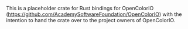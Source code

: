 This is a placeholder crate for Rust bindings for OpenColorIO (https://github.com/AcademySoftwareFoundation/OpenColorIO) with the intention to hand the crate over to the project owners of OpenColorIO.
